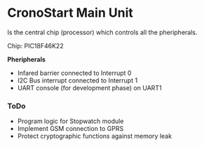 # CronoStart Main Unit

Is the central chip (processor) which controls all the pheripherals.

Chip: PIC18F46K22

**Pheripherals**

* Infared barrier connected to Interrupt 0
* I2C Bus interrupt connected to Interrupt 1
* UART console (for development phase) on UART1

### ToDo

* Program logic for Stopwatch module
* Implement GSM connection to GPRS
* Protect cryptographic functions against memory leak